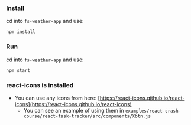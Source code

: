 ### Install

cd into `fs-weather-app` and use:

```shell
npm install
```

### Run

cd into `fs-weather-app` and use:

```shell
npm start
```

### react-icons is installed

* You can use any icons from here: [https://react-icons.github.io/react-icons](https://react-icons.github.io/react-icons)
  * You can see an example of using them in `examples/react-crash-course/react-task-tracker/src/components/Xbtn.js`
